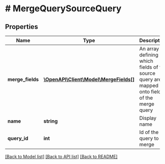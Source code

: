 # # MergeQuerySourceQuery

## Properties

Name | Type | Description | Notes
------------ | ------------- | ------------- | -------------
**merge_fields** | [**\OpenAPI\Client\Model\MergeFields[]**](MergeFields.md) | An array defining which fields of the source query are mapped onto fields of the merge query | [optional]
**name** | **string** | Display name | [optional]
**query_id** | **int** | Id of the query to merge | [optional]

[[Back to Model list]](../../README.md#models) [[Back to API list]](../../README.md#endpoints) [[Back to README]](../../README.md)
